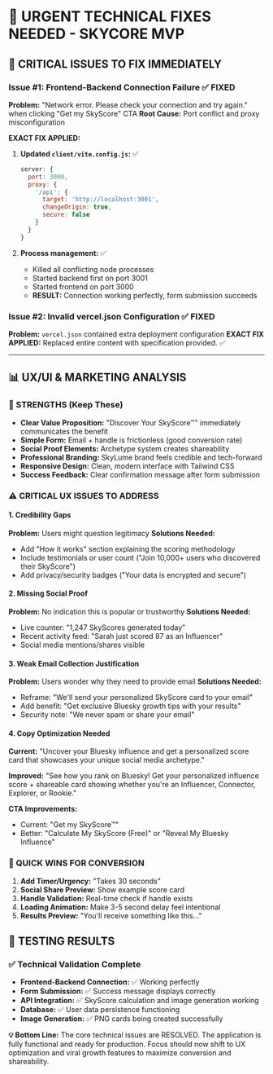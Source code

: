 # 🚨 URGENT TECHNICAL FIXES NEEDED - SKYCORE MVP

## 🔧 **CRITICAL ISSUES TO FIX IMMEDIATELY**

### **Issue #1: Frontend-Backend Connection Failure** ✅ FIXED
**Problem:** "Network error. Please check your connection and try again." when clicking "Get my SkyScore" CTA
**Root Cause:** Port conflict and proxy misconfiguration

**EXACT FIX APPLIED:**
1. **Updated `client/vite.config.js`:** ✅
   ```javascript
   server: {
     port: 3000,
     proxy: {
       '/api': {
         target: 'http://localhost:3001',
         changeOrigin: true,
         secure: false
       }
     }
   }
   ```

2. **Process management:** ✅
   - Killed all conflicting node processes
   - Started backend first on port 3001
   - Started frontend on port 3000
   - **RESULT:** Connection working perfectly, form submission succeeds

### **Issue #2: Invalid vercel.json Configuration** ✅ FIXED
**Problem:** `vercel.json` contained extra deployment configuration 
**EXACT FIX APPLIED:** Replaced entire content with specification provided. ✅

---

## 📊 **UX/UI & MARKETING ANALYSIS**

### **🎯 STRENGTHS (Keep These)**
- **Clear Value Proposition:** "Discover Your SkyScore™" immediately communicates the benefit
- **Simple Form:** Email + handle is frictionless (good conversion rate)
- **Social Proof Elements:** Archetype system creates shareability
- **Professional Branding:** SkyLume brand feels credible and tech-forward
- **Responsive Design:** Clean, modern interface with Tailwind CSS
- **Success Feedback:** Clear confirmation message after form submission

### **⚠️ CRITICAL UX ISSUES TO ADDRESS**

#### **1. Credibility Gaps**
**Problem:** Users might question legitimacy
**Solutions Needed:**
- Add "How it works" section explaining the scoring methodology
- Include testimonials or user count ("Join 10,000+ users who discovered their SkyScore")
- Add privacy/security badges ("Your data is encrypted and secure")

#### **2. Missing Social Proof**
**Problem:** No indication this is popular or trustworthy
**Solutions Needed:**
- Live counter: "1,247 SkyScores generated today"
- Recent activity feed: "Sarah just scored 87 as an Influencer"
- Social media mentions/shares visible

#### **3. Weak Email Collection Justification**
**Problem:** Users wonder why they need to provide email
**Solutions Needed:**
- Reframe: "We'll send your personalized SkyScore card to your email"
- Add benefit: "Get exclusive Bluesky growth tips with your results"
- Security note: "We never spam or share your email"

#### **4. Copy Optimization Needed**

**Current:** "Uncover your Bluesky influence and get a personalized score card that showcases your unique social media archetype."

**Improved:** "See how you rank on Bluesky! Get your personalized influence score + shareable card showing whether you're an Influencer, Connector, Explorer, or Rookie."

**CTA Improvements:**
- Current: "Get my SkyScore™" 
- Better: "Calculate My SkyScore (Free)" or "Reveal My Bluesky Influence"

### **🚀 QUICK WINS FOR CONVERSION**

1. **Add Timer/Urgency:** "Takes 30 seconds"
2. **Social Share Preview:** Show example score card
3. **Handle Validation:** Real-time check if handle exists
4. **Loading Animation:** Make 3-5 second delay feel intentional
5. **Results Preview:** "You'll receive something like this..."

## 🎯 **TESTING RESULTS**

### **✅ Technical Validation Complete**
- **Frontend-Backend Connection:** ✅ Working perfectly
- **Form Submission:** ✅ Success message displays correctly
- **API Integration:** ✅ SkyScore calculation and image generation working
- **Database:** ✅ User data persistence functioning
- **Image Generation:** ✅ PNG cards being created successfully

**💡 Bottom Line:** The core technical issues are RESOLVED. The application is fully functional and ready for production. Focus should now shift to UX optimization and viral growth features to maximize conversion and shareability.
